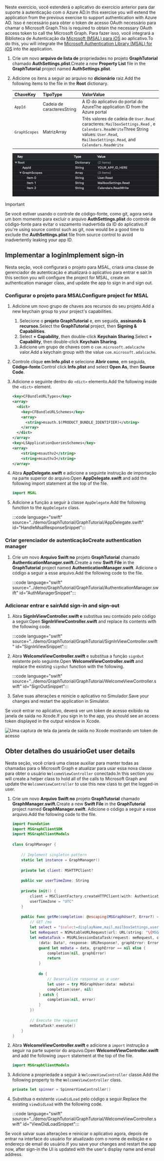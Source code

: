 <!-- markdownlint-disable MD002 MD041 -->

<span data-ttu-id="680ff-101">Neste exercício, você estenderá o aplicativo do exercício anterior para dar suporte à autenticação com o Azure AD.</span><span class="sxs-lookup"><span data-stu-id="680ff-101">In this exercise you will extend the application from the previous exercise to support authentication with Azure AD.</span></span> <span data-ttu-id="680ff-102">Isso é necessário para obter o token de acesso OAuth necessário para chamar o Microsoft Graph.</span><span class="sxs-lookup"><span data-stu-id="680ff-102">This is required to obtain the necessary OAuth access token to call the Microsoft Graph.</span></span> <span data-ttu-id="680ff-103">Para fazer isso, você integrará a Biblioteca de Autenticação da [Microsoft (MSAL) para iOS](https://github.com/AzureAD/microsoft-authentication-library-for-objc) ao aplicativo.</span><span class="sxs-lookup"><span data-stu-id="680ff-103">To do this, you will integrate the [Microsoft Authentication Library (MSAL) for iOS](https://github.com/AzureAD/microsoft-authentication-library-for-objc) into the application.</span></span>

1. <span data-ttu-id="680ff-104">Crie um novo **arquivo de lista de** propriedades no projeto **GraphTutorial** chamado **AuthSettings.plist**.</span><span class="sxs-lookup"><span data-stu-id="680ff-104">Create a new **Property List** file in the **GraphTutorial** project named **AuthSettings.plist**.</span></span>
1. <span data-ttu-id="680ff-105">Adicione os itens a seguir ao arquivo no **dicionário** raiz.</span><span class="sxs-lookup"><span data-stu-id="680ff-105">Add the following items to the file in the **Root** dictionary.</span></span>

    | <span data-ttu-id="680ff-106">Chave</span><span class="sxs-lookup"><span data-stu-id="680ff-106">Key</span></span> | <span data-ttu-id="680ff-107">Tipo</span><span class="sxs-lookup"><span data-stu-id="680ff-107">Type</span></span> | <span data-ttu-id="680ff-108">Valor</span><span class="sxs-lookup"><span data-stu-id="680ff-108">Value</span></span> |
    |-----|------|-------|
    | `AppId` | <span data-ttu-id="680ff-109">Cadeia de caracteres</span><span class="sxs-lookup"><span data-stu-id="680ff-109">String</span></span> | <span data-ttu-id="680ff-110">A ID do aplicativo do portal do Azure</span><span class="sxs-lookup"><span data-stu-id="680ff-110">The application ID from the Azure portal</span></span> |
    | `GraphScopes` | <span data-ttu-id="680ff-111">Matriz</span><span class="sxs-lookup"><span data-stu-id="680ff-111">Array</span></span> | <span data-ttu-id="680ff-112">Três valores de cadeia de `User.Read` caracteres: `MailboxSettings.Read` , e `Calendars.ReadWrite`</span><span class="sxs-lookup"><span data-stu-id="680ff-112">Three String values: `User.Read`, `MailboxSettings.Read`, and `Calendars.ReadWrite`</span></span> |

    ![Captura de tela do arquivo AuthSettings.plist no Xcode](images/auth-settings.png)

> [!IMPORTANT]
> <span data-ttu-id="680ff-114">Se você estiver usando o controle de código-fonte, como git, agora seria um bom momento para excluir o arquivo **AuthSettings.plist** do controle de código-fonte para evitar o vazamento inadvertida da ID do aplicativo.</span><span class="sxs-lookup"><span data-stu-id="680ff-114">If you're using source control such as git, now would be a good time to exclude the **AuthSettings.plist** file from source control to avoid inadvertently leaking your app ID.</span></span>

## <a name="implement-sign-in"></a><span data-ttu-id="680ff-115">Implementar a login</span><span class="sxs-lookup"><span data-stu-id="680ff-115">Implement sign-in</span></span>

<span data-ttu-id="680ff-116">Nesta seção, você configurará o projeto para MSAL, criará uma classe de gerenciador de autenticação e atualizará o aplicativo para entrar e sair.</span><span class="sxs-lookup"><span data-stu-id="680ff-116">In this section you will configure the project for MSAL, create an authentication manager class, and update the app to sign in and sign out.</span></span>

### <a name="configure-project-for-msal"></a><span data-ttu-id="680ff-117">Configurar o projeto para MSAL</span><span class="sxs-lookup"><span data-stu-id="680ff-117">Configure project for MSAL</span></span>

1. <span data-ttu-id="680ff-118">Adicione um novo grupo de chaves aos recursos do seu projeto.</span><span class="sxs-lookup"><span data-stu-id="680ff-118">Add a new keychain group to your project's capabilities.</span></span>
    1. <span data-ttu-id="680ff-119">Selecione o **projeto GraphTutorial** e, em seguida, **assinando & recursos.**</span><span class="sxs-lookup"><span data-stu-id="680ff-119">Select the **GraphTutorial** project, then **Signing & Capabilities**.</span></span>
    1. <span data-ttu-id="680ff-120">Select **+ Capability**, then double-click **Keychain Sharing**.</span><span class="sxs-lookup"><span data-stu-id="680ff-120">Select **+ Capability**, then double-click **Keychain Sharing**.</span></span>
    1. <span data-ttu-id="680ff-121">Adicione um grupo de chaves com o `com.microsoft.adalcache` valor.</span><span class="sxs-lookup"><span data-stu-id="680ff-121">Add a keychain group with the value `com.microsoft.adalcache`.</span></span>

1. <span data-ttu-id="680ff-122">Controle clique **em Info.plist** e selecione **Abrir como**, em seguida, **Código-fonte**.</span><span class="sxs-lookup"><span data-stu-id="680ff-122">Control click **Info.plist** and select **Open As**, then **Source Code**.</span></span>
1. <span data-ttu-id="680ff-123">Adicione o seguinte dentro do `<dict>` elemento.</span><span class="sxs-lookup"><span data-stu-id="680ff-123">Add the following inside the `<dict>` element.</span></span>

    ```xml
    <key>CFBundleURLTypes</key>
    <array>
      <dict>
        <key>CFBundleURLSchemes</key>
        <array>
          <string>msauth.$(PRODUCT_BUNDLE_IDENTIFIER)</string>
        </array>
      </dict>
    </array>
    <key>LSApplicationQueriesSchemes</key>
    <array>
        <string>msauthv2</string>
        <string>msauthv3</string>
    </array>
    ```

1. <span data-ttu-id="680ff-124">Abra **AppDelegate.swift** e adicione a seguinte instrução de importação na parte superior do arquivo.</span><span class="sxs-lookup"><span data-stu-id="680ff-124">Open **AppDelegate.swift** and add the following import statement at the top of the file.</span></span>

    ```Swift
    import MSAL
    ```

1. <span data-ttu-id="680ff-125">Adicione a função a seguir à classe `AppDelegate`.</span><span class="sxs-lookup"><span data-stu-id="680ff-125">Add the following function to the `AppDelegate` class.</span></span>

    :::code language="swift" source="../demo/GraphTutorial/GraphTutorial/AppDelegate.swift" id="HandleMsalResponseSnippet":::

### <a name="create-authentication-manager"></a><span data-ttu-id="680ff-126">Criar gerenciador de autenticação</span><span class="sxs-lookup"><span data-stu-id="680ff-126">Create authentication manager</span></span>

1. <span data-ttu-id="680ff-127">Crie um novo **Arquivo Swift no** projeto **GraphTutorial** chamado **AuthenticationManager.swift.**</span><span class="sxs-lookup"><span data-stu-id="680ff-127">Create a new **Swift File** in the **GraphTutorial** project named **AuthenticationManager.swift**.</span></span> <span data-ttu-id="680ff-128">Adicione o código a seguir a esse arquivo.</span><span class="sxs-lookup"><span data-stu-id="680ff-128">Add the following code to the file.</span></span>

    :::code language="swift" source="../demo/GraphTutorial/GraphTutorial/AuthenticationManager.swift" id="AuthManagerSnippet":::

### <a name="add-sign-in-and-sign-out"></a><span data-ttu-id="680ff-129">Adicionar entrar e sair</span><span class="sxs-lookup"><span data-stu-id="680ff-129">Add sign-in and sign-out</span></span>

1. <span data-ttu-id="680ff-130">Abra **SignInViewController.swift e** substitua seu conteúdo pelo código a seguir.</span><span class="sxs-lookup"><span data-stu-id="680ff-130">Open **SignInViewController.swift** and replace its contents with the following code.</span></span>

    :::code language="swift" source="../demo/GraphTutorial/GraphTutorial/SignInViewController.swift" id="SignInViewSnippet":::

1. <span data-ttu-id="680ff-131">Abra **WelcomeViewController.swift** e substitua a função `signOut` existente pelo seguinte.</span><span class="sxs-lookup"><span data-stu-id="680ff-131">Open **WelcomeViewController.swift** and replace the existing `signOut` function with the following.</span></span>

    :::code language="swift" source="../demo/GraphTutorial/GraphTutorial/WelcomeViewController.swift" id="SignOutSnippet":::

1. <span data-ttu-id="680ff-132">Salve suas alterações e reinicie o aplicativo no Simulador.</span><span class="sxs-lookup"><span data-stu-id="680ff-132">Save your changes and restart the application in Simulator.</span></span>

<span data-ttu-id="680ff-133">Se você entrar no aplicativo, deverá ver um token de acesso exibido na janela de saída no Xcode.</span><span class="sxs-lookup"><span data-stu-id="680ff-133">If you sign in to the app, you should see an access token displayed in the output window in Xcode.</span></span>

![Uma captura de tela da janela de saída no Xcode mostrando um token de acesso](images/access-token-output.png)

## <a name="get-user-details"></a><span data-ttu-id="680ff-135">Obter detalhes do usuário</span><span class="sxs-lookup"><span data-stu-id="680ff-135">Get user details</span></span>

<span data-ttu-id="680ff-136">Nesta seção, você criará uma classe auxiliar para manter todas as chamadas para o Microsoft Graph e atualizar para usar essa nova classe para obter o usuário `WelcomeViewController` conectado.</span><span class="sxs-lookup"><span data-stu-id="680ff-136">In this section you will create a helper class to hold all of the calls to Microsoft Graph and update the `WelcomeViewController` to use this new class to get the logged-in user.</span></span>

1. <span data-ttu-id="680ff-137">Crie um novo **Arquivo Swift no** projeto **GraphTutorial** chamado **GraphManager.swift.**</span><span class="sxs-lookup"><span data-stu-id="680ff-137">Create a new **Swift File** in the **GraphTutorial** project named **GraphManager.swift**.</span></span> <span data-ttu-id="680ff-138">Adicione o código a seguir a esse arquivo.</span><span class="sxs-lookup"><span data-stu-id="680ff-138">Add the following code to the file.</span></span>

    ```Swift
    import Foundation
    import MSGraphClientSDK
    import MSGraphClientModels

    class GraphManager {

        // Implement singleton pattern
        static let instance = GraphManager()

        private let client: MSHTTPClient?

        public var userTimeZone: String

        private init() {
            client = MSClientFactory.createHTTPClient(with: AuthenticationManager.instance)
            userTimeZone = "UTC"
        }

        public func getMe(completion: @escaping(MSGraphUser?, Error?) -> Void) {
            // GET /me
            let select = "$select=displayName,mail,mailboxSettings,userPrincipalName"
            let meRequest = NSMutableURLRequest(url: URL(string: "\(MSGraphBaseURL)/me?\(select)")!)
            let meDataTask = MSURLSessionDataTask(request: meRequest, client: self.client, completion: {
                (data: Data?, response: URLResponse?, graphError: Error?) in
                guard let meData = data, graphError == nil else {
                    completion(nil, graphError)
                    return
                }

                do {
                    // Deserialize response as a user
                    let user = try MSGraphUser(data: meData)
                    completion(user, nil)
                } catch {
                    completion(nil, error)
                }
            })

            // Execute the request
            meDataTask?.execute()
        }
    }
    ```

1. <span data-ttu-id="680ff-139">Abra **WelcomeViewController.swift** e adicione a `import` instrução a seguir na parte superior do arquivo.</span><span class="sxs-lookup"><span data-stu-id="680ff-139">Open **WelcomeViewController.swift** and add the following `import` statement at the top of the file.</span></span>

    ```Swift
    import MSGraphClientModels
    ```

1. <span data-ttu-id="680ff-140">Adicione a propriedade a seguir à `WelcomeViewController` classe.</span><span class="sxs-lookup"><span data-stu-id="680ff-140">Add the following property to the `WelcomeViewController` class.</span></span>

    ```Swift
    private let spinner = SpinnerViewController()
    ```

1. <span data-ttu-id="680ff-141">Substitua o existente `viewDidLoad` pelo código a seguir.</span><span class="sxs-lookup"><span data-stu-id="680ff-141">Replace the existing `viewDidLoad` with the following code.</span></span>

    :::code language="swift" source="../demo/GraphTutorial/GraphTutorial/WelcomeViewController.swift" id="ViewDidLoadSnippet":::

<span data-ttu-id="680ff-142">Se você salvar suas alterações e reiniciar o aplicativo agora, depois de entrar na interface do usuário for atualizado com o nome de exibição e o endereço de email do usuário.</span><span class="sxs-lookup"><span data-stu-id="680ff-142">If you save your changes and restart the app now, after sign-in the UI is updated with the user's display name and email address.</span></span>
